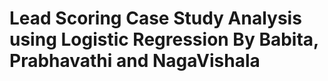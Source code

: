 # Lead Scoring Case Study Analysis using Logistic Regression By Babita, Prabhavathi and NagaVishala
